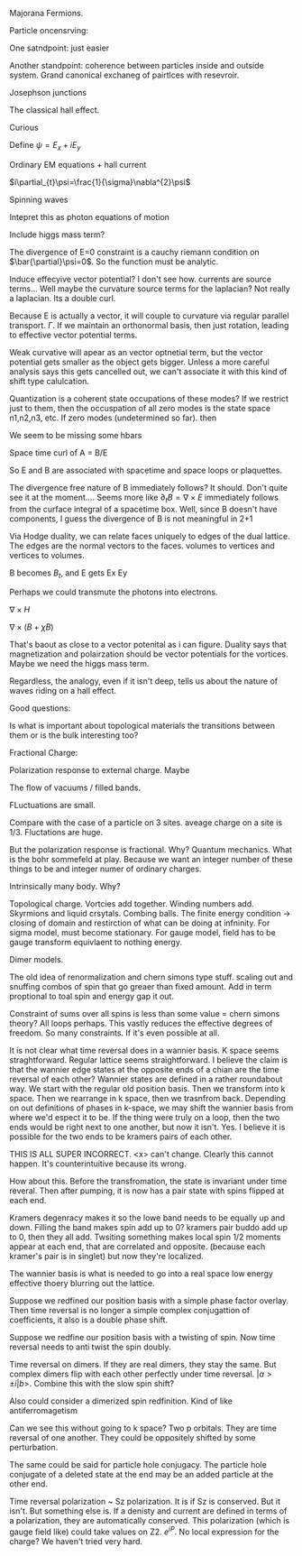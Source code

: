Majorana Fermions.

Particle oncensrving:

One satndpoint: just easier

Another standpoint: coherence between particles inside and outside
system. Grand canonical exchaneg of pairtlces with resevroir.

Josephson junctions

The classical hall effect.

Curious

Define $\psi=E_{x}+iE_{y}$

Ordinary EM equations + hall current

$i\partial_{t}\psi=\frac{1}{\sigma}\nabla^{2}\psi$

Spinning waves

Intepret this as photon equations of motion

Include higgs mass term?

The divergence of E=0 constraint is a cauchy riemann condition on
$\bar{\partial}\psi=0$. So the function must be analytic.

Induce effecyive vector potential? I don't see how. currents are source
terms\... Well maybe the curvature source terms for the laplacian? Not
really a laplacian. Its a double curl.

Because E is actually a vector, it will couple to curvature via regular
parallel transport. $\Gamma$. If we maintain an orthonormal basis, then
just rotation, leading to effective vector potential terms.

Weak curvative will apear as an vector optnetial term, but the vector
potential gets smaller as the object gets bigger. Unless a more careful
analysis says this gets cancelled out, we can't associate it with this
kind of shift type calulcation.

Quantization is a coherent state occupations of these modes? If we
restrict just to them, then the occuspation of all zero modes is the
state space n1,n2,n3, etc. If zero modes (undetermined so far). then

We seem to be missing some hbars

Space time curl of A = B/E

So E and B are associated with spacetime and space loops or plaquettes.

The divergence free nature of B immediately follows? It should. Don't
quite see it at the moment\.... Seems more like
$\partial_{t}B=\nabla\times E$ immediately follows from the curface
integral of a spacetime box. Well, since B doesn't have components, I
guess the divergence of B is not meaningful in 2+1

Via Hodge duality, we can relate faces uniquely to edges of the dual
lattice. The edges are the normal vectors to the faces. volumes to
vertices and vertices to volumes.

B becomes $B_{t}$, and E gets Ex Ey

Perhaps we could transmute the photons into electrons.

$\nabla\times H$

$\nabla\times(B+\chi B)$

That's baout as close to a vector potenital as i can figure. Duality
says that magnetization and polairzation should be vector potentials for
the vortices. Maybe we need the higgs mass term.

Regardless, the analogy, even if it isn't deep, tells us about the
nature of waves riding on a hall effect.

Good questions:

Is what is important about topological materials the transitions between
them or is the bulk interesting too?

Fractional Charge:

Polarization response to external charge. Maybe

The flow of vacuums / filled bands.

FLuctuations are small.

Compare with the case of a particle on 3 sites. aveage charge on a site
is 1/3. Fluctations are huge.

But the polarization response is fractional. Why? Quantum mechanics.
What is the bohr sommefeld at play. Because we want an integer number of
these things to be and integer numer of ordinary charges.

Intrinsically many body. Why?

Topological charge. Vortcies add together. Winding numbers add.
Skyrmions and liquid crsytals. Combing balls. The finite energy
condition -\> closing of domain and restirction of what can be doing at
infninity. For sigma model, must become stationary. For gauge model,
field has to be gauge transform equivlaent to nothing energy.

Dimer models.

The old idea of renormalization and chern simons type stuff. scaling out
and snuffing combos of spin that go greaer than fixed amount. Add in
term proptional to toal spin and energy gap it out.

Constraint of sums over all spins is less than some value = chern simons
theory? All loops perhaps. This vastly reduces the effective degrees of
freedom. So many constraints. If it's even possible at all.

It is not clear what time reversal does in a wannier basis. K space
seems straghtforward. Regular lattice seems straightforward. I believe
the claim is that the wannier edge states at the opposite ends of a
chian are the time reversal of each other? Wannier states are defined in
a rather roundabout way. We start with the regular old position basis.
Then we transform into k space. Then we rearrange in k space, then we
trasnfrom back. Depending on out definitions of phases in k-space, we
may shift the wannier basis from where we'd espect it to be. If the
thing were truly on a loop, then the two ends would be right next to one
another, but now it isn't. Yes. I believe it is possible for the two
ends to be kramers pairs of each other.

THIS IS ALL SUPER INCORRECT. \<x\> can't change. Clearly this cannot
happen. It's counterintuitive because its wrong.

How about this. Before the transfromation, the state is invariant under
time reveral. Then after pumping, it is now has a pair state with spins
flipped at each end.

Kramers degenracy makes it so the lowe band needs to be equally up and
down. Filling the band makes spin add up to 0? kramers pair buddo add up
to 0, then they all add. Twsiting something makes local spin 1/2 moments
appear at each end, that are correlated and opposite. (because each
kramer's pair is in singlet) but now they're localized.

The wannier basis is what is needed to go into a real space low energy
effective thoery blurring out the lattice.

Suppose we redfined our position basis with a simple phase factor
overlay. Then time reversal is no longer a simple complex conjugattion
of coefficients, it also is a double phase shift.

Suppose we redfine our position basis with a twisting of spin. Now time
reversal needs to anti twist the spin doubly.

Time reversal on dimers. If they are real dimers, they stay the same.
But complex dimers flip with each other perfectly under time reversal.
$|a>\pm i|b>$. Combine this with the slow spin shift?

Also could consider a dimerized spin redfinition. Kind of like
antiferromagetism

Can we see this without going to k space? Two p orbitals. They are time
reversal of one another. They could be oppositely shifted by some
perturbation.

The same could be said for particle hole conjugacy. The particle hole
conjugate of a deleted state at the end may be an added particle at the
other end.

Time reversal polarization \~ Sz polarization. It is if Sz is conserved.
But it isn't. But something else is. If a denisty and current are
defined in terms of a polarization, they are automatically conserved.
This polarization (which is gauge field like) could take values on Z2.
$e^{iP}$. No local expression for the charge? We haven't tried very
hard.

